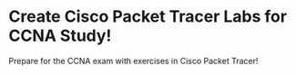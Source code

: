 # Create Cisco Packet Tracer Labs for CCNA Study!
Prepare for the CCNA exam with exercises in Cisco Packet Tracer!
